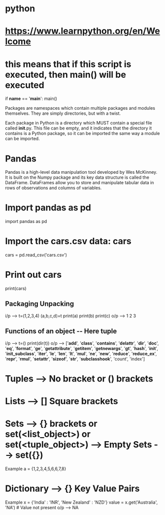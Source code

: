 # python

# https://www.learnpython.org/en/Welcome

# this means that if this script is executed, then main() will be executed
if __name__ == '__main__':
    main()

Packages are namespaces which contain multiple packages and modules themselves. They are simply directories, but with a twist.

Each package in Python is a directory which MUST contain a special file called __init__.py. This file can be empty, and it indicates that the directory it contains is a Python package, so it can be imported the same way a module can be imported.

# Pandas
Pandas is a high-level data manipulation tool developed by Wes McKinney. It is built on the Numpy package and its key data structure is called the DataFrame. DataFrames allow you to store and manipulate tabular data in rows of observations and columns of variables.

# Import pandas as pd
import pandas as pd

# Import the cars.csv data: cars
cars = pd.read_csv('cars.csv')

# Print out cars
print(cars)

## Packaging Unpacking
i/p -->
    t=(1,2,3,4)
    (a,b,c,d)=t
    print(a)
    print(b)
    print(c)
o/p -->
    1
    2
    3
## Functions of an object -- Here tuple
i/p -->
    t=()
    print(dir(t))
o/p -->
    ['__add__', '__class__', '__contains__', '__delattr__', '__dir__', '__doc__', '__eq__', '__format__', '__ge__', '__getattribute__', '__getitem__', '__getnewargs__', '__gt__', '__hash__', '__init__', '__init_subclass__', '__iter__', '__le__', '__len__', '__lt__', '__mul__', '__ne__', '__new__', '__reduce__', '__reduce_ex__', '__repr__', '__rmul__', '__setattr__', '__sizeof__', '__str__', '__subclasshook__', 'count', 'index']
    
# Tuples --> No bracket or () brackets
# Lists --> [] Square brackets
# Sets --> {} brackets or set(<list_object>) or  set(<tuple_object>) --> Empty Sets --> set({})
Example
a = {1,2,3,4,5,6,6,7,8}
# Dictionary --> {} Key Value Pairs
Example 
x = {'India' : 'INR', 'New Zealand' : 'NZD'}
value = x.get('Australia', 'NA') # Value not present
o/p --> NA
